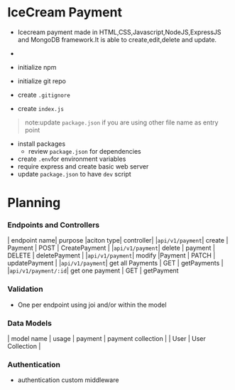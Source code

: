 # IceCream Payment

- Icecream payment made in HTML,CSS,Javascript,NodeJS,ExpressJS and MongoDB framework.It is able to create,edit,delete and update.
- 

- initialize npm
- initialize git repo
- create `.gitignore`
- create `index.js`
> note:update `package.json` if you are using other file name as entry point
- install packages
    - review `package.json` for dependencies
- create `.env`for environment variables
- require express and create basic web server
- update `package.json` to have `dev` script

# Planning

### Endpoints and Controllers
 
| endpoint name| purpose |aciton type| controller|
|`api/v1/payment`| create  |  Payment | POST | CreatePayment |
|`api/v1/payment`| delete | payment | DELETE | deletePayment |
|`api/v1/payment`| modify |Payment | PATCH | updatePayment |
|`api/v1/payment`| get all Payments | GET | getPayments |
|`api/v1/payment/:id`| get one payment | GET | getPayment 


### Validation

- One per endpoint using joi and/or within the model


### Data Models

| model name | usage
| payment | payment collection |
| User | User Collection |

### Authentication 

- authentication custom middleware

